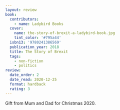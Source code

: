 ```yaml
---
layout: review
book:
  contributors:
    - name: Ladybird Books
  cover:
    name: the-story-of-brexit-a-ladybird-book.jpg
    tint_color: '#795a44'
  isbn13: '9780241386569'
  publication_year: 2018
  title: The Story of Brexit
  tags:
    - non-fiction
    - politics
review:
  date_order: 2
  date_read: 2020-12-25
  format: hardback
  rating: 3
---
```


Gift from Mum and Dad for Christmas 2020.
